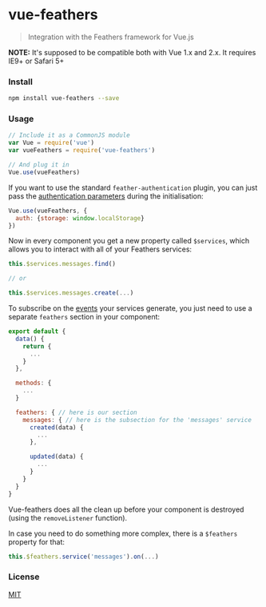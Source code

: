 # vue-feathers

> Integration with the Feathers framework for Vue.js

**NOTE:** It's supposed to be compatible both with Vue 1.x and 2.x. It requires IE9+ or Safari 5+

### Install

``` bash
npm install vue-feathers --save
```

### Usage

``` js
// Include it as a CommonJS module
var Vue = require('vue')
var vueFeathers = require('vue-feathers')

// And plug it in
Vue.use(vueFeathers)
```

If you want to use the standard `feather-authentication` plugin, you can just pass the [authentication parameters](http://docs.feathersjs.com/authentication/readme.html#client-side) during the initialisation:

``` js
Vue.use(vueFeathers, {
  auth: {storage: window.localStorage}
})
```

Now in every component you get a new property called `$services`, which allows you to interact with all of your Feathers services:

``` js
this.$services.messages.find()

// or

this.$services.messages.create(...)
```

To subscribe on the [events](http://docs.feathersjs.com/real-time/events.html) your services generate, you just need to use a separate `feathers` section in your component:

``` js
export default {
  data() {
    return {
      ...
    }
  },

  methods: {
    ...
  }

  feathers: { // here is our section
    messages: { // here is the subsection for the 'messages' service
      created(data) {
        ...
      },

      updated(data) {
        ...
      }
    }
  }
}
```

Vue-feathers does all the clean up before your component is destroyed (using the `removeListener` function).

In case you need to do something more complex, there is a `$feathers` property for that:

``` js
this.$feathers.service('messages').on(...)
```

### License

[MIT](http://opensource.org/licenses/MIT)
